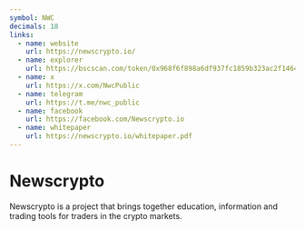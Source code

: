 ```yaml
---
symbol: NWC
decimals: 18
links:
  - name: website
    url: https://newscrypto.io/
  - name: explorer
    url: https://bscscan.com/token/0x968f6f898a6df937fc1859b323ac2f14643e3fed
  - name: x
    url: https://x.com/NwcPublic
  - name: telegram
    url: https://t.me/nwc_public
  - name: facebook
    url: https://facebook.com/Newscrypto.io
  - name: whitepaper
    url: https://newscrypto.io/whitepaper.pdf
---
```


# Newscrypto

Newscrypto is a project that brings together education, information and trading tools for traders in the crypto markets.
